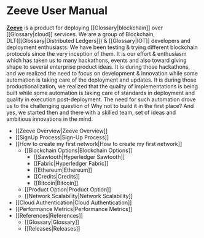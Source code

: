 #    Zeeve User Manual

**[Zeeve](https://www.zeeve.io/)** is a product for deploying [[Glossary|blockchain]] over [[Glossary|cloud]] services. We are a group of Blockchain, DLT([[Glossary|Distributed Ledgers]]) & [[Glossary|IOT]] developers and deployment enthusiasts. We have been testing & trying different blockchain protocols since the very inception of them. It is our effort & enthusiasm which has taken us to many hackathons, events and also toward giving shape to several enterprise product ideas. It is during those hackathons, and we realized the need to focus on development & innovation while some automation is taking care of the deployment and updates. It is during those productionalization, we realized that the quality of implementations is being built while some automation is taking care of standards in deployment and quality in execution post-deployment.
The need for such automation drove us to the challenging question of Why not to build it in the first place? And yes, we started then and there with a skilled team, set of ideas and ambitious innovations in the mind.

*   [[Zeeve Overview|Zeeve Overview]]
*   [[SignUp Process|Sign-Up Process]]
*   [[How to create my first network|How to create my first network]]
    *   [[Blockchain Options|Blockchain Options]]
        *   [[Sawtooth|Hyperledger Sawtooth]]
        *   [[Fabric|Hyperledger Fabric]]
        *   [[Ethereum|Ethereum]]
        *   [[Credits|Credits]]
        *   [[Bitcoin|Bitcoin]]
    *   [[Product Option|Product Option]]
    *   [[Network Scalability|Network Scalability]]
*   [[Cloud Authentication|Cloud Authentication]]
*   [[Performance Metrics|Performance Metrics]]
*   [[References|References]]
    *   [[Glossary|Glossary]]
    *   [[Releases|Releases]]